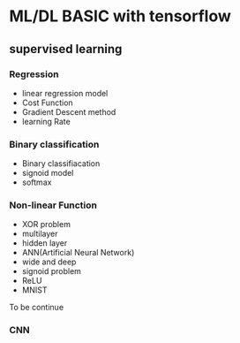 # ML/DL BASIC with tensorflow

## supervised learning

### Regression
- linear regression model
- Cost Function 
- Gradient Descent method 
- learning Rate

### Binary classification 

- Binary classifiacation 
- signoid model 
- softmax

### Non-linear Function
- XOR problem
- multilayer 
- hidden layer
- ANN(Artificial Neural Network)
- wide and deep 
- signoid problem
- ReLU
- MNIST

To be continue
### CNN
